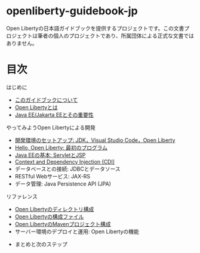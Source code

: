 # openliberty-guidebook-jp
Open Libertyの日本語ガイドブックを提供するプロジェクトです。この文書プロジェクトは筆者の個人のプロジェクトであり、所属団体による正式な文書ではありません。

# 目次

はじめに

- [このガイドブックについて](docs/preface.md)
- [Open Libertyとは](docs/aboutliberty.md)
- [Java EE/Jakarta EEとその重要性](docs/jakartaee.md)

やってみようOpen Libertyによる開発

- [開発環境のセットアップ: JDK，Visual Studio Code，Open Liberty](docs/setup.md)
- [Hello, Open Liberty: 最初のプログラム](docs/firststep.md)
- [Java EEの基本: ServletとJSP](docs/servlet_jsp.md)
- [Context and Dependency Injection (CDI)](docs/cdi.md)
- データベースとの接続: JDBCとデータソース
- RESTful Webサービス: JAX-RS
- データ管理: Java Persistence API (JPA)

リファレンス

- [Open Libertyのディレクトリ構成](docs/dir.md)
- [Open Libertyの構成ファイル](docs/config.md)
- [Open LibertyのMavenプロジェクト構成](docs/maven.md)
- サーバー環境のデプロイと運用: Open Libertyの機能

<!--
- 例外処理とバリデーション: Bean Validation
- セキュリティと認証: Java EE Security API
- テスト戦略: JUnitとArquillianによる単体テストと統合テスト
- パフォーマンスチューニングと監視: MicroProfile MetricsとOpen Liberty
 -->

- まとめと次のステップ

